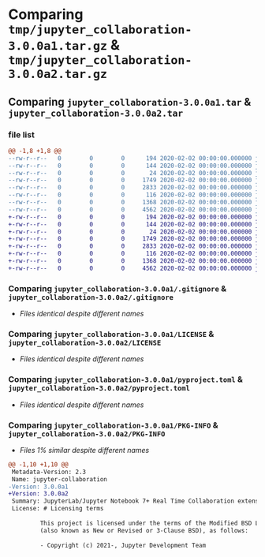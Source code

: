 # Comparing `tmp/jupyter_collaboration-3.0.0a1.tar.gz` & `tmp/jupyter_collaboration-3.0.0a2.tar.gz`

## Comparing `jupyter_collaboration-3.0.0a1.tar` & `jupyter_collaboration-3.0.0a2.tar`

### file list

```diff
@@ -1,8 +1,8 @@
--rw-r--r--   0        0        0      194 2020-02-02 00:00:00.000000 jupyter_collaboration-3.0.0a1/setup.py
--rw-r--r--   0        0        0      144 2020-02-02 00:00:00.000000 jupyter_collaboration-3.0.0a1/jupyter_collaboration/__init__.py
--rw-r--r--   0        0        0       24 2020-02-02 00:00:00.000000 jupyter_collaboration-3.0.0a1/jupyter_collaboration/_version.py
--rw-r--r--   0        0        0     1749 2020-02-02 00:00:00.000000 jupyter_collaboration-3.0.0a1/.gitignore
--rw-r--r--   0        0        0     2833 2020-02-02 00:00:00.000000 jupyter_collaboration-3.0.0a1/LICENSE
--rw-r--r--   0        0        0      116 2020-02-02 00:00:00.000000 jupyter_collaboration-3.0.0a1/README.md
--rw-r--r--   0        0        0     1368 2020-02-02 00:00:00.000000 jupyter_collaboration-3.0.0a1/pyproject.toml
--rw-r--r--   0        0        0     4562 2020-02-02 00:00:00.000000 jupyter_collaboration-3.0.0a1/PKG-INFO
+-rw-r--r--   0        0        0      194 2020-02-02 00:00:00.000000 jupyter_collaboration-3.0.0a2/setup.py
+-rw-r--r--   0        0        0      144 2020-02-02 00:00:00.000000 jupyter_collaboration-3.0.0a2/jupyter_collaboration/__init__.py
+-rw-r--r--   0        0        0       24 2020-02-02 00:00:00.000000 jupyter_collaboration-3.0.0a2/jupyter_collaboration/_version.py
+-rw-r--r--   0        0        0     1749 2020-02-02 00:00:00.000000 jupyter_collaboration-3.0.0a2/.gitignore
+-rw-r--r--   0        0        0     2833 2020-02-02 00:00:00.000000 jupyter_collaboration-3.0.0a2/LICENSE
+-rw-r--r--   0        0        0      116 2020-02-02 00:00:00.000000 jupyter_collaboration-3.0.0a2/README.md
+-rw-r--r--   0        0        0     1368 2020-02-02 00:00:00.000000 jupyter_collaboration-3.0.0a2/pyproject.toml
+-rw-r--r--   0        0        0     4562 2020-02-02 00:00:00.000000 jupyter_collaboration-3.0.0a2/PKG-INFO
```

### Comparing `jupyter_collaboration-3.0.0a1/.gitignore` & `jupyter_collaboration-3.0.0a2/.gitignore`

 * *Files identical despite different names*

### Comparing `jupyter_collaboration-3.0.0a1/LICENSE` & `jupyter_collaboration-3.0.0a2/LICENSE`

 * *Files identical despite different names*

### Comparing `jupyter_collaboration-3.0.0a1/pyproject.toml` & `jupyter_collaboration-3.0.0a2/pyproject.toml`

 * *Files identical despite different names*

### Comparing `jupyter_collaboration-3.0.0a1/PKG-INFO` & `jupyter_collaboration-3.0.0a2/PKG-INFO`

 * *Files 1% similar despite different names*

```diff
@@ -1,10 +1,10 @@
 Metadata-Version: 2.3
 Name: jupyter-collaboration
-Version: 3.0.0a1
+Version: 3.0.0a2
 Summary: JupyterLab/Jupyter Notebook 7+ Real Time Collaboration extension (metapackage)
 License: # Licensing terms
         
         This project is licensed under the terms of the Modified BSD License
         (also known as New or Revised or 3-Clause BSD), as follows:
         
         - Copyright (c) 2021-, Jupyter Development Team
```

